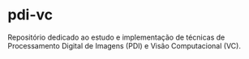# pdi-vc
Repositório dedicado ao estudo e implementação de técnicas de Processamento Digital de Imagens (PDI) e Visão Computacional (VC).
